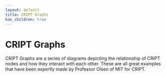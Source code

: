 ```yaml
---
layout: default
title: CRIPT Graphs
has_children: true
---
```


# CRIPT Graphs

CRIPT Graphs are a series of diagrams depicting the relationship of CRIPT nodes and how they interact with each other.
These are all great examples that have been expertly made by Professor Olsen of MIT for CRIPT.
